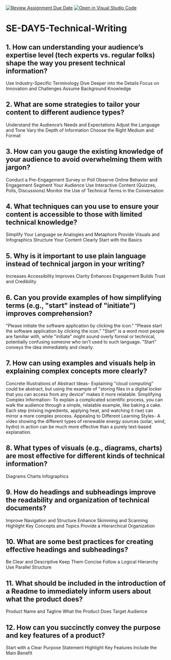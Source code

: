 [![Review Assignment Due Date](https://classroom.github.com/assets/deadline-readme-button-22041afd0340ce965d47ae6ef1cefeee28c7c493a6346c4f15d667ab976d596c.svg)](https://classroom.github.com/a/zsAR-pyY)
[![Open in Visual Studio Code](https://classroom.github.com/assets/open-in-vscode-2e0aaae1b6195c2367325f4f02e2d04e9abb55f0b24a779b69b11b9e10269abc.svg)](https://classroom.github.com/online_ide?assignment_repo_id=18612484&assignment_repo_type=AssignmentRepo)
# SE-DAY5-Technical-Writing
## 1. How can understanding your audience’s expertise level (tech experts vs. regular folks) shape the way you present technical information?
Use Industry-Specific Terminology
Dive Deeper into the Details
Focus on Innovation and Challenges
Assume Background Knowledge
## 2. What are some strategies to tailor your content to different audience types?
 Understand the Audience’s Needs and Expectations
  Adjust the Language and Tone
  Vary the Depth of Information
  Choose the Right Medium and Format
## 3. How can you gauge the existing knowledge of your audience to avoid overwhelming them with jargon?
Conduct a Pre-Engagement Survey or Poll
 Observe Online Behavior and Engagement
 Segment Your Audience
 Use Interactive Content (Quizzes, Polls, Discussions)
  Monitor the Use of Technical Terms in the Conversation

## 4. What techniques can you use to ensure your content is accessible to those with limited technical knowledge?
 Simplify Your Language
 se Analogies and Metaphors
 Provide Visuals and Infographics
 Structure Your Content Clearly
 Start with the Basics
## 5. Why is it important to use plain language instead of technical jargon in your writing?
Increases Accessibility
 Improves Clarity
 Enhances Engagement
  Builds Trust and Credibility
## 6. Can you provide examples of how simplifying terms (e.g., "start" instead of "initiate") improves comprehension?
"Please initiate the software application by clicking the icon."
 "Please start the software application by clicking the icon."
  "Start" is a word most people are familiar with, while "initiate" might sound overly formal or technical, potentially confusing someone who isn't used to such language. "Start" conveys the idea immediately and clearly.
## 7. How can using examples and visuals help in explaining complex concepts more clearly?
Concrete Illustrations of Abstract Ideas- Explaining "cloud computing" could be abstract, but using the example of "storing files in a digital locker that you can access from any device" makes it more relatable.
Simplifying Complex Information- To explain a complicated scientific process, you can walk the audience through a simple, relatable example, like baking a cake. Each step (mixing ingredients, applying heat, and watching it rise) can mirror a more complex process.
Appealing to Different Learning Styles- A video showing the different types of renewable energy sources (solar, wind, hydro) in action can be much more effective than a purely text-based explanation.
## 8. What types of visuals (e.g., diagrams, charts) are most effective for different kinds of technical information?
 Diagrams
 Charts
 Infographics
## 9. How do headings and subheadings improve the readability and organization of technical documents?
 Improve Navigation and Structure
Enhance Skimming and Scanning
Highlight Key Concepts and Topics
Provide a Hierarchical Organization
## 10. What are some best practices for creating effective headings and subheadings?
 Be Clear and Descriptive
 Keep Them Concise
  Follow a Logical Hierarchy
Use Parallel Structure
## 11. What should be included in the introduction of a Readme to immediately inform users about what the product does?
Product Name and Tagline
What the Product Does
Target Audience
## 12. How can you succinctly convey the purpose and key features of a product?
 Start with a Clear Purpose Statement
Highlight Key Features
Include the Main Benefit
